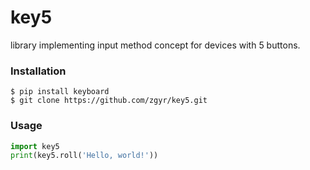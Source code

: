 # key5
library implementing input method concept for devices with 5 buttons.

### Installation
```
$ pip install keyboard
$ git clone https://github.com/zgyr/key5.git
```

### Usage
```python
import key5
print(key5.roll('Hello, world!'))
```

